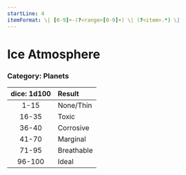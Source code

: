 ```yaml
---
startLine: 4
itemFormat: \| [0-9]+-(?<range>[0-9]+) \| (?<item>.*) \|
---
```

# Ice Atmosphere
### Category: Planets

| dice: 1d100 | Result |
|:----:|:-------|
| 1-15 | None/Thin |
| 16-35 | Toxic |
| 36-40 | Corrosive |
| 41-70 | Marginal |
| 71-95 | Breathable |
| 96-100 | Ideal |